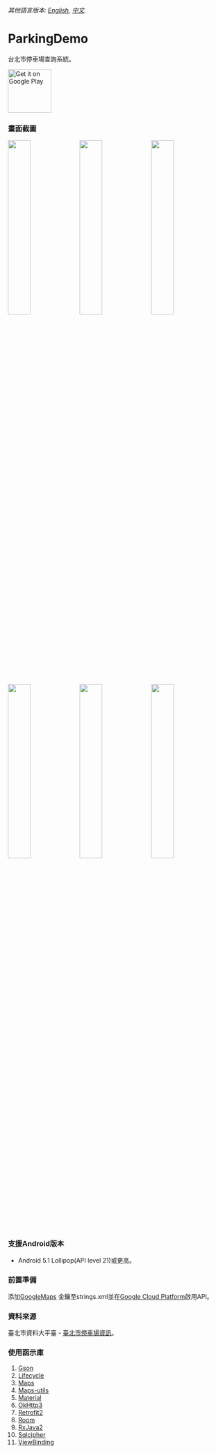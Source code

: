 *其他語言版本: [English](README.md), [中文](README.zh-tw.md).*

# ParkingDemo
台北市停車場查詢系統。

<a href='https://play.google.com/store/apps/details?id=com.a1573595.parkingdemo'><img alt='Get it on Google Play' src='https://play.google.com/intl/en_us/badges/images/generic/en_badge_web_generic.png' height="100px"/></a>

### 畫面截圖
<div style="dispaly:flex">
    <img src="https://user-images.githubusercontent.com/25738593/95580058-462b0380-0a69-11eb-9d7c-38960197a5fc.jpg" width="32%">
    <img src="https://user-images.githubusercontent.com/25738593/95580080-4d521180-0a69-11eb-9d73-cb53ed783f8a.jpg" width="32%">
    <img src="https://user-images.githubusercontent.com/25738593/95580084-4f1bd500-0a69-11eb-8b9f-8e659c20e645.jpg" width="32%">
</div>

<div style="dispaly:flex">
    <img src="https://user-images.githubusercontent.com/25738593/95580091-517e2f00-0a69-11eb-80b9-1495f631034d.jpg" width="32%">
    <img src="https://user-images.githubusercontent.com/25738593/95580095-5347f280-0a69-11eb-9d28-a5d9dbfb0803.jpg" width="32%">
    <img src="https://user-images.githubusercontent.com/25738593/95580103-5642e300-0a69-11eb-9805-4f9db5991261.jpg" width="32%">
</div>

### 支援Android版本
- Android 5.1 Lollipop(API level 21)或更高。

### 前置準備
添加[GoogleMaps](https://developers.google.com/maps/documentation/android-api/) 金鑰至strings.xml並在[Google Cloud Platform](https://console.cloud.google.com/)啟用API。

### 資料來源
臺北市資料大平臺 - [臺北市停車場資訊](https://data.taipei/#/dataset/detail?id=d5c0656b-5250-4179-a491-c94daa56ef2c)。

### 使用函示庫
1. [Gson](https://github.com/google/gson)
2. [Lifecycle](https://developer.android.com/jetpack/androidx/releases/lifecycle)
3. [Maps](https://developers.google.com/maps/documentation/android-sdk/map?hl=zh-tw)
4. [Maps-utils](https://github.com/googlemaps/android-maps-utils)
5. [Material](https://material.io/)
6. [OkHttp3](https://github.com/square/okhttp)
7. [Retrofit2](https://github.com/square/retrofit)
8. [Room](https://developer.android.com/topic/libraries/architecture/room)
9. [RxJava2](https://github.com/ReactiveX/RxJava)
10. [Sqlcipher](https://github.com/sqlcipher/android-database-sqlcipher)
11. [ViewBinding](https://developer.android.com/topic/libraries/view-binding)